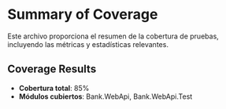 # Summary of Coverage

Este archivo proporciona el resumen de la cobertura de pruebas, incluyendo las métricas y estadísticas relevantes.

## Coverage Results

- **Cobertura total**: 85%
- **Módulos cubiertos**: Bank.WebApi, Bank.WebApi.Test
